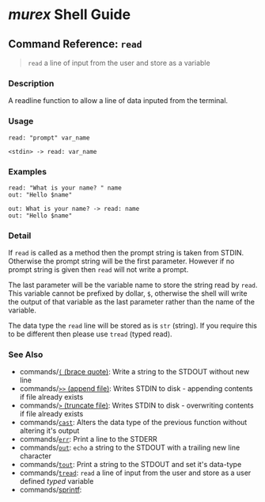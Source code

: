 # _murex_ Shell Guide

## Command Reference: `read`

> `read` a line of input from the user and store as a variable

### Description

A readline function to allow a line of data inputed from the terminal.

### Usage

    read: "prompt" var_name
    
    <stdin> -> read: var_name

### Examples

    read: "What is your name? " name
    out: "Hello $name"
    
    out: What is your name? -> read: name
    out: "Hello $name"

### Detail

If `read` is called as a method then the prompt string is taken from STDIN.
Otherwise the prompt string will be the first parameter. However if no prompt
string is given then `read` will not write a prompt.

The last parameter will be the variable name to store the string read by `read`.
This variable cannot be prefixed by dollar, `$`, otherwise the shell will write
the output of that variable as the last parameter rather than the name of the
variable.

The data type the `read` line will be stored as is `str` (string). If you
require this to be different then please use `tread` (typed read).

### See Also

* commands/[`(` (brace quote)](../commands/brace-quote.md):
  Write a string to the STDOUT without new line
* commands/[`>>` (append file)](../commands/greater-than-greater-than.md):
  Writes STDIN to disk - appending contents if file already exists
* commands/[`>` (truncate file)](../commands/greater-than.md):
  Writes STDIN to disk - overwriting contents if file already exists
* commands/[`cast`](../commands/cast.md):
  Alters the data type of the previous function without altering it's output
* commands/[`err`](../commands/err.md):
  Print a line to the STDERR
* commands/[`out`](../commands/out.md):
  `echo` a string to the STDOUT with a trailing new line character
* commands/[`tout`](../commands/tout.md):
  Print a string to the STDOUT and set it's data-type
* commands/[`tread`](../commands/tread.md):
  `read` a line of input from the user and store as a user defined *typed* variable
* commands/[sprintf](../commands/sprintf.md):
  
